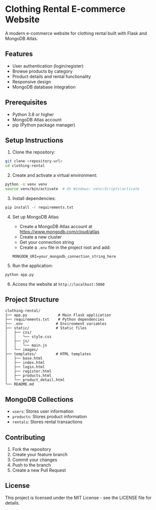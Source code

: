 # Clothing Rental E-commerce Website

A modern e-commerce website for clothing rental built with Flask and MongoDB Atlas.

## Features

- User authentication (login/register)
- Browse products by category
- Product details and rental functionality
- Responsive design
- MongoDB database integration

## Prerequisites

- Python 3.8 or higher
- MongoDB Atlas account
- pip (Python package manager)

## Setup Instructions

1. Clone the repository:
```bash
git clone <repository-url>
cd clothing-rental
```

2. Create and activate a virtual environment:
```bash
python -m venv venv
source venv/bin/activate  # On Windows: venv\Scripts\activate
```

3. Install dependencies:
```bash
pip install -r requirements.txt
```

4. Set up MongoDB Atlas:
   - Create a MongoDB Atlas account at https://www.mongodb.com/cloud/atlas
   - Create a new cluster
   - Get your connection string
   - Create a `.env` file in the project root and add:
   ```
   MONGODB_URI=your_mongodb_connection_string_here
   ```

5. Run the application:
```bash
python app.py
```

6. Access the website at `http://localhost:5000`

## Project Structure

```
clothing-rental/
├── app.py              # Main Flask application
├── requirements.txt    # Python dependencies
├── .env               # Environment variables
├── static/            # Static files
│   ├── css/
│   │   └── style.css
│   ├── js/
│   │   └── main.js
│   └── images/
├── templates/         # HTML templates
│   ├── base.html
│   ├── index.html
│   ├── login.html
│   ├── register.html
│   ├── products.html
│   └── product_detail.html
└── README.md
```

## MongoDB Collections

- `users`: Stores user information
- `products`: Stores product information
- `rentals`: Stores rental transactions

## Contributing

1. Fork the repository
2. Create your feature branch
3. Commit your changes
4. Push to the branch
5. Create a new Pull Request

## License

This project is licensed under the MIT License - see the LICENSE file for details. 